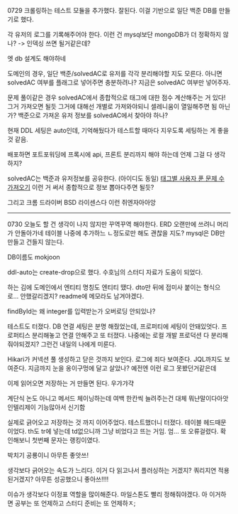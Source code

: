 0729
크롤링하는 테스트 모듈을 추가했다.
잘된다.
이걸 기반으로 일단 백준 DB를 만들기로 했다.

각 유저의 로그를 기록해주어야 한다. 이런 건 mysql보단 mongoDB가 더 정확하지 않나?
-> 인덱싱 쓰면 될거같은데?

엣 db 설계도 해야하네

도메인의 경우, 일단 백준/solvedAC로 유저를 각각 분리해야할 지도 모른다.
아니면 solvedAC 여부를 플래그로 넣어주면 충분하려나?
지금은 solvedAC 여부만 넣어주자.

문제 풀이같은 경우 solvedAC에서 종합적으로 태그에 대한 점수 계산해주는 거 있다! 그거 가져오면 될듯
그거에 대해선 개별로 가져와야되니 셀레니움이 열일해주면 됨
아닌가? 백준으로 가져온 유저 정보를 solvedAC에서 찾아야 하나?

현재 DDL 세팅은 auto인데, 기억해뒀다가 테스트할 때마다 지우도록 세팅하는 게 좋을 것 같음.

배포하면 포트포워딩에 프록시에 api, 프론트 분리까지 해야 하는데 언제 그걸 다 생각하지?

solvedAC는 백준과 유저정보를 공유한다. (아이디도 동일)
[태그별 사용자 푼 문제 수 가져오기](https://solvedac.github.io/unofficial-documentation/#/operations/getUserProblemTagStats)
이런 거 써서 종합적으로 정보 뽑아다주면 될듯?

그리고 크롬 드라이버 BSD 라이센스다
이런 쥐엔자아아앙

---
0730
오늘도 할 건 생각이 나지 않지만 꾸역꾸역 해야한다.
ERD 오랜만에 쓰려니 머리가 안돌아가네
테이블 나중에 추가하느 ㄴ정도로만 해도 괜찮을 지도?
mysql은 DB만 만들고 건들지 않는다.

DB이름도 mokjoon

ddl-auto는 create-drop으로 했다. 수호님의 스터디 자료가 도움이 되었다.

하는 김에 도메인에서 엔티티 명칭도 엔티티 땠다. dto만 뒤에 접미사 붙이는 형식으로... 안했갈리겠지? readme에 메모라도 남겨야겠다.

findById는 왜 integer를 입력받는가
오버로딩 안되있나?

테스트도 터졌다.
DB 연결 세팅은 분명 해줬었는데, 프로퍼티에 세팅이 안돼있엇다.
프로퍼티스 분리해놓고 연결 안해주고 또 터졌다.
나중에는 로컬 개발 프로덕션 다 분리해줘야되겠지?
그런건 내일의 나에게 미룬다.

Hikari가 커넥션 풀 생성하고 닫은 것까지 보인다. 로그에 죄다 보여준다.
JQL까지도 보여준다. 지금까지 눈을 옹이구멍에 달고 살았나? 예전엔 이런 로그 못봤던거같은데

이제 읽어오면 저장하는 거 만들면 된다.
우갸갸갹

계단식 논도 아니고 메서드 체이닝하는데 여백 한칸씩 늘려주는건 대체 뭐냔말이다아앗
인텔리제이 기능많아서 신기함

실제로 긁어오고 저장하는 것 까지 이어주었다.
테스트했더니 터졌다.
테이블 헤드때문이었다.
th도 tr에 넣는데 td없으니까 그냥 비었다고 뜨는 거임.
엄... 또 오류걸렸다.
확인해보니 첫번째 문자는 랭킹이였다.

박치기 공룡이니 아무튼 좋앗쓰!

생각보다 긁어오는 속도가 느리다.
이거 다 읽고나서 플러싱하는 거겠지? 쿼리지연 적용된거겠지?
아무튼 성공했으니 좋아쓰!!!!

이슈가 생각보다 이정표 역할을 많이해준다.
마일스톤도 빨리 정해줘야겠다.
아 이거하면 공부는 또 언제하고 스터디 준비는 또 언제하ㅈ;
